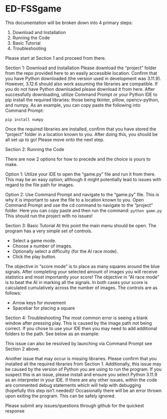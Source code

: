 # ED-FSSgame
This documentation will be broken down into 4 primary steps:
1) Download and Installation
2) Running the Code
3) Basic Tutorial
4) Troubleshooting

Please start at Section 1 and proceed from there.

Section 1: Download and Installation
Please download the “project” folder from the repo provided here to an
easily accessible location. Confirm that you have Python downloaded (the version used
in development was 3.11.9). However, 3.12.6 should also work assuming the libraries
are compatible. If you do not have Python downloaded please download it from here.
After successfully downloading, utilize Command Prompt or your Python IDE to pip
install the required libraries: those being tkinter, pillow, opencv-python, and numpy. As
an example, you can copy paste the following into Command Prompt:

`pip install numpy`

Once the required libraries are installed, confirm that you have stored the “project”
folder in a location known to you. After doing this, you should be all set up to go! Please
move onto the next step.


Section 2: Running the Code

There are now 2 options for how to precede and the choice is yours to make.


Option 1:
Utilize your IDE to open the “game.py” file and run it from there. This may be an
easy option; although it might potentially lead to issues with regard to the file path for
images.


Option 2:
Use Command Prompt and navigate to the “game.py” file. This is why it is
important to save the file to a location known to you. Open Command Prompt and use
the cd command to navigate to the “project” folder. Here you can copy paste and then
run the command:
`python game.py`
This should run the project with no issues!


Section 3: Basic Tutorial
At this point the main menu should be open. The program has a very simple set of
controls.

- Select a game mode.
- Choose a number of images.
- Optionally select a difficulty (for the AI race mode).
- Click the play button.

The objective in “score mode” is to place as many squares around the blue signals.
After completing your selected amount of images you will receive statistics and most
importantly your score!
The objective in “AI race mode” is to beat the AI in marking all the signals. In both cases
your score is calculated cumulatively across the number of images.
The controls are as follows:
- Arrow keys for movement
- Spacebar for placing a square 


Section 4: Troubleshooting
The most common error is seeing a blank window after pressing play. This is caused by
the image path not being correct. If you chose to use your IDE then you may need to
add additional folders to the path. See below as an example:

This issue can also be resolved by launching via Command Prompt see Section 2
above.


Another issue that may occur is missing libraries. Please confirm that you installed all
the required libraries from Section 1. Additionally, this issue may be caused by the
version of Python you are using to run the program. If you suspect this is an issue,
please install and ensure you select Python 3.11.9 as an interpreter in your IDE.
If there are any other issues, within the code are commented debug statements which
will help with debugging (hopefully this step isn’t needed)! Occasionally there
will be an error thrown upon exiting the program. This can be safely ignored.


Please submit any issues/questions through github for the quickest response
